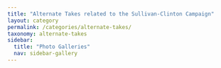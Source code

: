 ```yaml
---
title: "Alternate Takes related to the Sullivan-Clinton Campaign"
layout: category
permalink: /categories/alternate-takes/
taxonomy: alternate-takes
sidebar:
  title: "Photo Galleries"
  nav: sidebar-gallery
---
```

